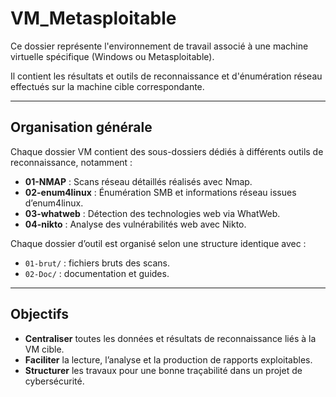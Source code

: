 # VM_Metasploitable

Ce dossier représente l'environnement de travail associé à une machine virtuelle spécifique (Windows ou Metasploitable). 

Il contient les résultats et outils de reconnaissance et d'énumération réseau effectués sur la machine cible correspondante.

---

## Organisation générale

Chaque dossier VM contient des sous-dossiers dédiés à différents outils de reconnaissance, notamment :

- **01-NMAP** : Scans réseau détaillés réalisés avec Nmap.
- **02-enum4linux** : Énumération SMB et informations réseau issues d’enum4linux.
- **03-whatweb** : Détection des technologies web via WhatWeb.
- **04-nikto** : Analyse des vulnérabilités web avec Nikto.

Chaque dossier d’outil est organisé selon une structure identique avec :

- `01-brut/` : fichiers bruts des scans.
- `02-Doc/` : documentation et guides.

---

## Objectifs

- **Centraliser** toutes les données et résultats de reconnaissance liés à la VM cible.
- **Faciliter** la lecture, l’analyse et la production de rapports exploitables.
- **Structurer** les travaux pour une bonne traçabilité dans un projet de cybersécurité.